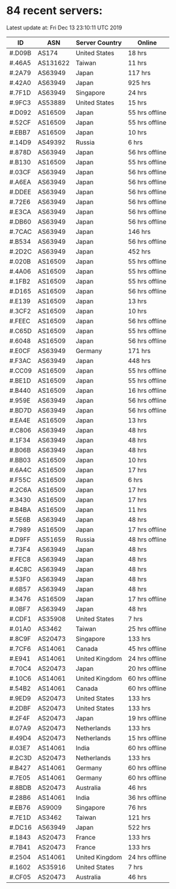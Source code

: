 # 84 recent servers:

Latest update at: Fri Dec 13 23:10:11 UTC 2019

| ID | ASN | Server Country | Online |
| -- | --- | -------------- | ------ |
| #.D09B | AS174 | United States | 18 hrs |
| #.46A5 | AS131622 | Taiwan | 11 hrs |
| #.2A79 | AS63949 | Japan | 117 hrs |
| #.42A0 | AS63949 | Japan | 925 hrs |
| #.7F1D | AS63949 | Singapore | 24 hrs |
| #.9FC3 | AS53889 | United States | 15 hrs |
| #.D092 | AS16509 | Japan | 55 hrs offline |
| #.52CF | AS16509 | Japan | 55 hrs offline |
| #.EBB7 | AS16509 | Japan | 10 hrs |
| #.14D9 | AS49392 | Russia | 6 hrs |
| #.878D | AS63949 | Japan | 56 hrs offline |
| #.B130 | AS16509 | Japan | 55 hrs offline |
| #.03CF | AS63949 | Japan | 56 hrs offline |
| #.A6EA | AS63949 | Japan | 56 hrs offline |
| #.DDEE | AS63949 | Japan | 56 hrs offline |
| #.72E6 | AS63949 | Japan | 56 hrs offline |
| #.E3CA | AS63949 | Japan | 56 hrs offline |
| #.DB60 | AS63949 | Japan | 56 hrs offline |
| #.7CAC | AS63949 | Japan | 146 hrs |
| #.B534 | AS63949 | Japan | 56 hrs offline |
| #.2D2C | AS63949 | Japan | 452 hrs |
| #.020B | AS16509 | Japan | 55 hrs offline |
| #.4A06 | AS16509 | Japan | 55 hrs offline |
| #.1FB2 | AS16509 | Japan | 55 hrs offline |
| #.D165 | AS16509 | Japan | 56 hrs offline |
| #.E139 | AS16509 | Japan | 13 hrs |
| #.3CF2 | AS16509 | Japan | 10 hrs |
| #.FEEC | AS16509 | Japan | 56 hrs offline |
| #.C65D | AS16509 | Japan | 55 hrs offline |
| #.6048 | AS16509 | Japan | 56 hrs offline |
| #.E0CF | AS63949 | Germany | 171 hrs |
| #.F3AC | AS63949 | Japan | 448 hrs |
| #.CC09 | AS16509 | Japan | 55 hrs offline |
| #.BE1D | AS16509 | Japan | 55 hrs offline |
| #.B440 | AS16509 | Japan | 16 hrs offline |
| #.959E | AS63949 | Japan | 56 hrs offline |
| #.BD7D | AS63949 | Japan | 56 hrs offline |
| #.EA4E | AS16509 | Japan | 13 hrs |
| #.C806 | AS63949 | Japan | 48 hrs |
| #.1F34 | AS63949 | Japan | 48 hrs |
| #.B06B | AS63949 | Japan | 48 hrs |
| #.BB03 | AS16509 | Japan | 10 hrs |
| #.6A4C | AS16509 | Japan | 17 hrs |
| #.F55C | AS16509 | Japan | 6 hrs |
| #.2C6A | AS16509 | Japan | 17 hrs |
| #.3430 | AS16509 | Japan | 17 hrs |
| #.B4BA | AS16509 | Japan | 11 hrs |
| #.5E6B | AS63949 | Japan | 48 hrs |
| #.7989 | AS16509 | Japan | 17 hrs offline |
| #.D9FF | AS51659 | Russia | 48 hrs offline |
| #.73F4 | AS63949 | Japan | 48 hrs |
| #.FEC8 | AS63949 | Japan | 48 hrs |
| #.4C8C | AS63949 | Japan | 48 hrs |
| #.53F0 | AS63949 | Japan | 48 hrs |
| #.6B57 | AS63949 | Japan | 48 hrs |
| #.3476 | AS16509 | Japan | 17 hrs offline |
| #.0BF7 | AS63949 | Japan | 48 hrs |
| #.CDF1 | AS35908 | United States | 7 hrs |
| #.01A0 | AS3462 | Taiwan | 25 hrs offline |
| #.8C9F | AS20473 | Singapore | 133 hrs |
| #.7CF6 | AS14061 | Canada | 45 hrs offline |
| #.E941 | AS14061 | United Kingdom | 24 hrs offline |
| #.70C4 | AS20473 | Japan | 20 hrs offline |
| #.10C6 | AS14061 | United Kingdom | 60 hrs offline |
| #.54B2 | AS14061 | Canada | 60 hrs offline |
| #.9ED9 | AS20473 | United States | 133 hrs |
| #.2DBF | AS20473 | United States | 133 hrs |
| #.2F4F | AS20473 | Japan | 19 hrs offline |
| #.07A9 | AS20473 | Netherlands | 133 hrs |
| #.49D4 | AS20473 | Netherlands | 15 hrs offline |
| #.03E7 | AS14061 | India | 60 hrs offline |
| #.2C3D | AS20473 | Netherlands | 133 hrs |
| #.B427 | AS14061 | Germany | 60 hrs offline |
| #.7E05 | AS14061 | Germany | 60 hrs offline |
| #.8BDB | AS20473 | Australia | 46 hrs |
| #.28B6 | AS14061 | India | 36 hrs offline |
| #.EB76 | AS9009 | Singapore | 76 hrs |
| #.7E1D | AS3462 | Taiwan | 121 hrs |
| #.DC16 | AS63949 | Japan | 522 hrs |
| #.1843 | AS20473 | France | 133 hrs |
| #.7B41 | AS20473 | France | 133 hrs |
| #.2504 | AS14061 | United Kingdom | 24 hrs offline |
| #.1602 | AS35916 | United States | 7 hrs |
| #.CF05 | AS20473 | Australia | 46 hrs |

